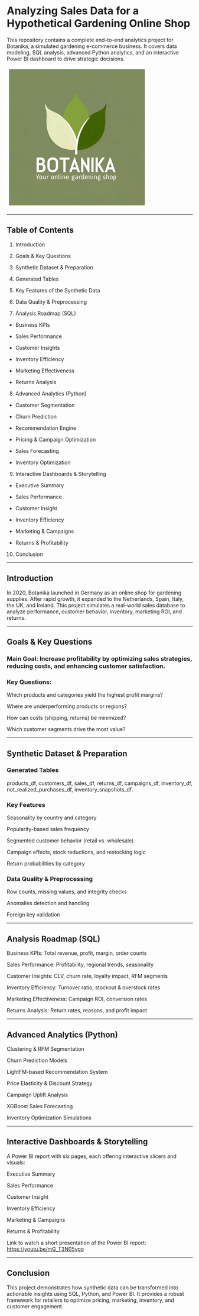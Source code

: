 # Analyzing Sales Data for a Hypothetical Gardening Online Shop

This repository contains a complete end-to-end analytics project for Botanika, a simulated gardening e-commerce business. It covers data modeling, SQL analysis, advanced Python analytics, and an interactive Power BI dashboard to drive strategic decisions.

![Botanika Logo](images/Botanika_logo.png)

---

## Table of Contents

1. Introduction

2. Goals & Key Questions

3. Synthetic Dataset & Preparation

4. Generated Tables

5. Key Features of the Synthetic Data

6. Data Quality & Preprocessing

7. Analysis Roadmap (SQL)

  - Business KPIs

  - Sales Performance

  - Customer Insights

  - Inventory Efficiency

  - Marketing Effectiveness

  - Returns Analysis

8. Advanced Analytics (Python)

  - Customer Segmentation

  - Churn Prediction

  - Recommendation Engine

  - Pricing & Campaign Optimization

  - Sales Forecasting

  - Inventory Optimization

9. Interactive Dashboards & Storytelling

  - Executive Summary

  - Sales Performance

  - Customer Insight

  - Inventory Efficiency

  - Marketing & Campaigns

  - Returns & Profitability

10. Conclusion

---

## Introduction

In 2020, Botanika launched in Germany as an online shop for gardening supplies. After rapid growth, it expanded to the Netherlands, Spain, Italy, the UK, and Ireland. This project simulates a real-world sales database to analyze performance, customer behavior, inventory, marketing ROI, and returns.

---

## Goals & Key Questions

### Main Goal: Increase profitability by optimizing sales strategies, reducing costs, and enhancing customer satisfaction.

### Key Questions:

Which products and categories yield the highest profit margins?

Where are underperforming products or regions?

How can costs (shipping, returns) be minimized?

Which customer segments drive the most value?

---

## Synthetic Dataset & Preparation

### Generated Tables

products_df, customers_df, sales_df, returns_df, campaigns_df, inventory_df, not_realized_purchases_df, inventory_snapshots_df.

### Key Features

Seasonality by country and category

Popularity-based sales frequency

Segmented customer behavior (retail vs. wholesale)

Campaign effects, stock reductions, and restocking logic

Return probabilities by category

### Data Quality & Preprocessing

Row counts, missing values, and integrity checks

Anomalies detection and handling

Foreign key validation

---

## Analysis Roadmap (SQL)

Business KPIs: Total revenue, profit, margin, order counts

Sales Performance: Profitability, regional trends, seasonality

Customer Insights: CLV, churn rate, loyalty impact, RFM segments

Inventory Efficiency: Turnover ratio, stockout & overstock rates

Marketing Effectiveness: Campaign ROI, conversion rates

Returns Analysis: Return rates, reasons, and profit impact

---

## Advanced Analytics (Python)

Clustering & RFM Segmentation

Churn Prediction Models

LightFM-based Recommendation System

Price Elasticity & Discount Strategy

Campaign Uplift Analysis

XGBoost Sales Forecasting

Inventory Optimization Simulations

---

## Interactive Dashboards & Storytelling

A Power BI report with six pages, each offering interactive slicers and visuals:

Executive Summary

Sales Performance

Customer Insight

Inventory Efficiency

Marketing & Campaigns

Returns & Profitability

Link to watch a short presentation of the Power BI report: https://youtu.be/mG_T3N05vgo

---

## Conclusion

This project demonstrates how synthetic data can be transformed into actionable insights using SQL, Python, and Power BI. It provides a robust framework for retailers to optimize pricing, marketing, inventory, and customer engagement.

